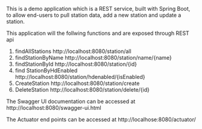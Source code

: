 This is a demo application  which is a REST service, built with Spring Boot, to allow end-users to pull station data, 
add a new station and update a station. 

This application will the follwing functions and are exposed through REST api
1. findAllStations               http://localhost:8080/station/all
2. findStationByName             http://localhost:8080/station/name/{name}
3. findStationById               http://localhost:8080/station/{id}
4. find StationByHdEnabled       http://localhost:8080/station/hdenabled/{isEnabled}
5. CreateStation                 http://localhost:8080/station/create 
6. DeleteStation                 http://localhost:8080/station/delete/{id}

The Swagger UI documentation can be accessed at http://localhost:8080/swagger-ui.html

The Actuator end points can be accessed at http://localhose:8080/actuator/
